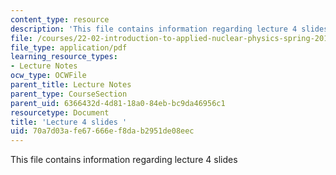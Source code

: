 ```yaml
---
content_type: resource
description: 'This file contains information regarding lecture 4 slides '
file: /courses/22-02-introduction-to-applied-nuclear-physics-spring-2012/70a7d03afe67666ef8dab2951de08eec_MIT22_02S12_lec04.pdf
file_type: application/pdf
learning_resource_types:
- Lecture Notes
ocw_type: OCWFile
parent_title: Lecture Notes
parent_type: CourseSection
parent_uid: 6366432d-4d81-18a0-84eb-bc9da46956c1
resourcetype: Document
title: 'Lecture 4 slides '
uid: 70a7d03a-fe67-666e-f8da-b2951de08eec
---
```

This file contains information regarding lecture 4 slides 

